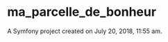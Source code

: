 ma_parcelle_de_bonheur
======================

A Symfony project created on July 20, 2018, 11:55 am.
